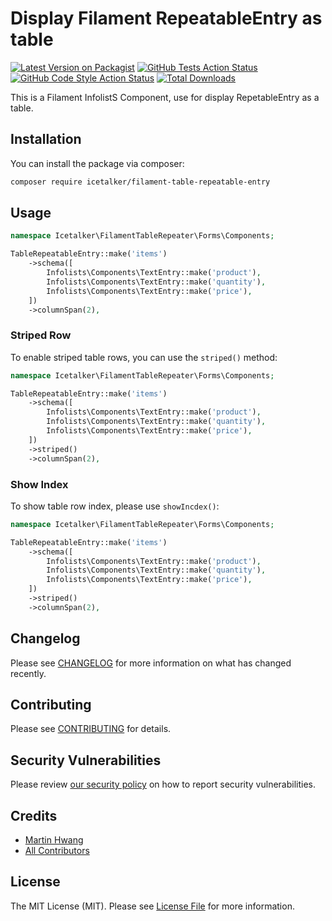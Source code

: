 # Display Filament RepeatableEntry as table

[![Latest Version on Packagist](https://img.shields.io/packagist/v/icetalker/filament-table-repeatable-entry.svg?style=flat-square)](https://packagist.org/packages/icetalker/filament-table-repeatable-entry)
[![GitHub Tests Action Status](https://img.shields.io/github/actions/workflow/status/icetalker/filament-table-repeatable-entry/run-tests.yml?branch=main&label=tests&style=flat-square)](https://github.com/icetalker/filament-table-repeatable-entry/actions?query=workflow%3Arun-tests+branch%3Amain)
[![GitHub Code Style Action Status](https://img.shields.io/github/actions/workflow/status/icetalker/filament-table-repeatable-entry/fix-php-code-style-issues.yml?branch=main&label=code%20style&style=flat-square)](https://github.com/icetalker/filament-table-repeatable-entry/actions?query=workflow%3A"Fix+PHP+code+style+issues"+branch%3Amain)
[![Total Downloads](https://img.shields.io/packagist/dt/icetalker/filament-table-repeatable-entry.svg?style=flat-square)](https://packagist.org/packages/icetalker/filament-table-repeatable-entry)

This is a Filament InfolistS Component, use for display RepetableEntry as a table.

## Installation

You can install the package via composer:

```bash
composer require icetalker/filament-table-repeatable-entry
```

## Usage

```php
namespace Icetalker\FilamentTableRepeater\Forms\Components;

TableRepeatableEntry::make('items')
    ->schema([
        Infolists\Components\TextEntry::make('product'),
        Infolists\Components\TextEntry::make('quantity'),
        Infolists\Components\TextEntry::make('price'),
    ])
    ->columnSpan(2),
```

### Striped Row

To enable striped table rows, you can use the `striped()` method:

```php
namespace Icetalker\FilamentTableRepeater\Forms\Components;

TableRepeatableEntry::make('items')
    ->schema([
        Infolists\Components\TextEntry::make('product'),
        Infolists\Components\TextEntry::make('quantity'),
        Infolists\Components\TextEntry::make('price'),
    ])
    ->striped()
    ->columnSpan(2),
```

### Show Index

To show table row index, please use `showIncdex()`:

```php
namespace Icetalker\FilamentTableRepeater\Forms\Components;

TableRepeatableEntry::make('items')
    ->schema([
        Infolists\Components\TextEntry::make('product'),
        Infolists\Components\TextEntry::make('quantity'),
        Infolists\Components\TextEntry::make('price'),
    ])
    ->striped()
    ->columnSpan(2),
```


## Changelog

Please see [CHANGELOG](CHANGELOG.md) for more information on what has changed recently.

## Contributing

Please see [CONTRIBUTING](CONTRIBUTING.md) for details.

## Security Vulnerabilities

Please review [our security policy](../../security/policy) on how to report security vulnerabilities.

## Credits

- [Martin Hwang](https://github.com/icetalker)
- [All Contributors](../../contributors)

## License

The MIT License (MIT). Please see [License File](LICENSE.md) for more information.
